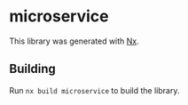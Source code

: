 # microservice

This library was generated with [Nx](https://nx.dev).

## Building

Run `nx build microservice` to build the library.
